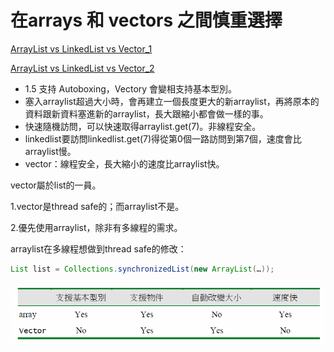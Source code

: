 <h1>在arrays 和 vectors 之間慎重選擇</h1>

<a href='http://www.importnew.com/15702.html'>ArrayList vs LinkedList vs Vector_1</a>

<a href='http://www.cnblogs.com/wanlipeng/archive/2010/10/21/1857791.html'>ArrayList vs LinkedList vs Vector_2</a>

<ul>

<li>1.5 支持 Autoboxing，Vectory  會變相支持基本型別。</li>

<li>塞入arraylist超過大小時，會再建立一個長度更大的新arraylist，再將原本的資料跟新資料塞進新的arraylist，長大跟縮小都會做一樣的事。</li>

<li>快速隨機訪問，可以快速取得arraylist.get(7)。非線程安全。</li>

<li>linkedlist要訪問linkedlist.get(7)得從第0個一路訪問到第7個，速度會比arraylist慢。</li>

<li>vector：線程安全，長大縮小的速度比arraylist快。</li>

</ul>

vector屬於list的一員。

1.vector是thread safe的；而arraylist不是。<br/>

2.優先使用arraylist，除非有多線程的需求。<br/>

arraylist在多線程想做到thread safe的修改：

```java
List list = Collections.synchronizedList(new ArrayList(…));
```

<img src='images/item4_01.png'/>